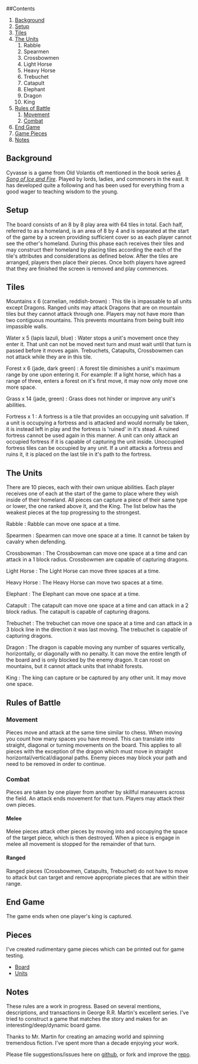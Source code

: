##Contents

1. [Background](#background)
2. [Setup](#setup)
3. [Tiles](#tiles)
4. [The Units](#the_units)
    1. Rabble
    2. Spearmen
    3. Crossbowmen
    4. Light Horse
    5. Heavy Horse
    6. Trebuchet
    7. Catapult
    8. Elephant
    9. Dragon
    10. King
5.  [Rules of Battle](#rules_of_battle)
    1. [Movement](#movement)
    2. [Combat](#combat)
6.  [End Game](#end_game)
7.  [Game Pieces](#pieces)
8.  [Notes](#notes)


## Background
Cyvasse is a game from Old Volantis oft mentioned in the book series [_A Song of Ice and Fire_](http://en.wikipedia.org/wiki/A_Song_of_Ice_and_Fire). Played by lords, ladies, and commoners in the east. It has developed quite a following and has been used for everything from a good wager to teaching wisdom to the young.

## Setup
The board consists of an 8 by 8 play area with 64 tiles in total. Each half, referred to as a homeland, is an area of 8 by 4 and is separated at the start of the game by a screen providing sufficient cover so as each player cannot see the other's homeland.
During this phase each receives their tiles and may construct their homeland by placing tiles according the each of the tile's attributes and considerations as defined below. After the tiles are arranged, players then place their pieces. Once both players have agreed that they are finished the screen is removed and play commences.

## Tiles
Mountains x 6 (carnelian, reddish-brown)
  : This tile is impassable to all units except Dragons.
    Ranged units may attack Dragons that are on mountain tiles but they cannot attack through one.
    Players may not have more than two contiguous mountains. This prevents mountains from being built into impassible walls.

Water x 5 (lapis lazuli, blue)
  : Water stops a unit's movement once they enter it.
That unit can not be moved next turn and must wait until that turn is passed before it moves again.
Trebuchets, Catapults, Crossbowmen can not attack while they are in this tile.

Forest x 6 (jade, dark green)
  : A forest tile diminishes a unit's maximum range by one upon entering it. For example: If a light horse, which has a range of three, enters a forest on it's first move, it may now only move one more space.

Grass x 14 (jade, green)
  : Grass does not hinder or improve any unit's abilities.

Fortress x 1
  : A fortress is a tile that provides an occupying unit salvation. If a unit is occupying a fortress and is attacked and would normally be taken, it is instead left in play and the fortress is 'ruined' in it's stead. A ruined fortress cannot be used again in this manner. A unit can only attack an occupied fortress if it is capable of capturing the unit inside. Unoccupied fortress tiles can be occupied by any unit. If a unit attacks a fortress and ruins it, it is placed on the last tile in it's path to the fortress.


## The Units
There are 10 pieces, each with their own unique abilities. Each player receives one of each at the start of the game to place where they wish inside of their homeland.
All pieces can capture a piece of their same type or lower, the one ranked above it, and the King. The list below has the weakest pieces at the top progressing to the strongest.

Rabble
  : Rabble can move one space at a time.
  
Spearmen
  : Spearmen can move one space at a time.
    It cannot be taken by cavalry when defending.
  
Crossbowman
  : The Crossbowman can move one space at a time and can attack in a 1 block radius.
    Crossbowmen are capable of capturing dragons.
  
Light Horse
  : The Light Horse can move three spaces at a time.

Heavy Horse
  : The Heavy Horse can move two spaces at a time.

Elephant
  : The Elephant can move one space at a time.

Catapult
  : The catapult can move one space at a time and can attack in a 2 block radius.
    The catapult is capable of capturing dragons.

Trebuchet
  : The trebuchet can move one space at a time and can attack in a 3 block line in the direction it was last moving.
  The trebuchet is capable of capturing dragons.

Dragon
  : The dragon is capable moving any number of squares vertically, horizontally, or diagonally with no penalty. It can move the entire length of the board and is only blocked by the enemy dragon.
  It can roost on mountains, but it cannot attack units that inhabit forests.
  
King
  : The king can capture or be captured by any other unit. It may move one space.

## Rules of Battle

### Movement
Pieces move and attack at the same time similar to chess. When moving you count how many spaces you have moved. This can translate into straight, diagonal or turning movements on the board. This applies to all pieces with the exception of the dragon which must move in straight horizontal/vertical/diagonal paths. Enemy pieces may block your path and need to be removed in order to continue.

### Combat
Pieces are taken by one player from another by skillful maneuvers across the field. An attack ends movement for that turn. Players may attack their own pieces.

#### Melee
Melee pieces attack other pieces by moving into and occupying the space of the target piece, which is then destroyed. When a piece is engage in melee all movement is stopped for the remainder of that turn.

#### Ranged
Ranged pieces (Crossbowmen, Catapults, Trebuchet) do not have to move to attack but can target and remove appropriate pieces that are within their range.


## End Game
The game ends when one player's king is captured.

## Pieces
I've created rudimentary game pieces which can be printed out for game testing.
* [Board](http://gameofcyvasse.com/assets/board.jpg)
* [Units](http://gameofcyvasse.com/assets/units.jpg)


## Notes
These rules are a work in progress. Based on several mentions, descriptions, and transactions in George R.R. Martin's excellent series. I've tried to construct a game that matches the story and makes for an interesting/deep/dynamic board game.

Thanks to Mr. Martin for creating an amazing world and spinning tremendous fiction. I've spent more than a decade enjoying your work.

Please file suggestions/issues here on [github](https://github.com/dylan/gameofcyvasse/issues), or fork and improve the [repo](https://github.com/dylan/gameofcyvasse).
  
